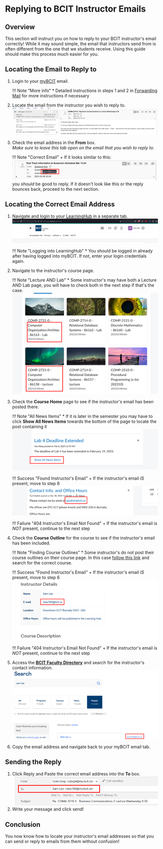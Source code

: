 # Replying to BCIT Instructor Emails

## Overview

This section will instruct you on how to reply to your BCIT instructor's email correctly! While it may sound simple, the email that instructors send from is often different from the one that we students receive. Using this guide should make this process much easier for you.

## Locating the Email to Reply to

1. Login to your [myBCIT](https://my.bcit.ca) email.

    !!! Note "More info"
        * Detailed instructions in steps 1 and 2 in [Forwarding Mail](Task-1.md) for more instructions if necessary

2. Locate the email from the instructor you wish to reply to.
![image](./Colin's_Screenshots/Find_Email_To_Reply_To.png)

3. Check the email address in the **From** box.  
 *Make sure to leave this tab open on the email that you wish to reply to.*

    !!! Note "Correct Email"
        + If it looks similar to this: ![image](./Colin's_Screenshots/Check_FROM_Email_Good.png) you *should* be good to reply. If it doesn't look like this or the reply bounces back, proceed to the next section.

## Locating the Correct Email Address

1. Navigate and login to your [LearningHub](https://learn.bcit.ca) in a separate tab.
![image](./Colin's_Screenshots/Learning_Hub.png)  

    !!! Note "Logging into LearningHub"
        * You should be logged in already after having logged into myBCIT. If not, enter your login credentials again.

2. Navigate to the instructor's course page.  

    !!! Note "Lecture AND Lab"
        * Some instructor's may have both a Lecture AND Lab page, you will have to check both in the next step if that's the case.
        ![image](./Colin's_Screenshots/Lecture_and_Lab_Example.png)

3. Check the **Course Home** page to see if the instructor's email has been posted there.  

    !!! Note "All News Items"
        * If it is later in the semester you may have to click **Show All News Items** towards the bottom of the page to locate the post containing it
        ![image](./Colin's_Screenshots/Show_All_News_Button.png)

    !!! Success "Found Instructor's Email"
        + If the instructor's email *IS* present, move to step 6
        ![image](./Colin's_Screenshots/Content_Page_Email_Success.png)

    !!! Failure "404 Instructor's Email Not Found"
        + If the instructor's email is *NOT* present, continue to the next step

4. Check the **Course Outline** for the course to see if the instructor's email has been included.

    !!! Note "Finding Course Outlines"
        * Some instructor's do not post their course outlines on their course page. In this case [follow this link](https://www.bcit.ca/outlines/) and search for the correct course.  

    !!! Success "Found Instructor's Email"
        + If the instructor's email *IS* present, move to step 6
        ![image](./Colin's_Screenshots/Course_Outline_Success.png)

    !!! Failure "404 Instructor's Email Not Found"
        + If the instructor's email is *NOT* present, continue to the next step

5. Access the [**BCIT Faculty Directory**](https://www.bcit.ca/contacts/) and search for the instructor's contact information.
![image](./Colin's_Screenshots/Faculty_Contact_Success.png)
6. Copy the email address and navigate back to your myBCIT email tab.

## Sending the Reply

1. Click Reply and Paste the correct email address into the **To** box.
![image](./Colin's_Screenshots/TO_Box.png)
2. Write your message and click send!

## Conclusion

You now know how to locate your instructor's email addresses so that you can send or reply to emails from them without confusion!
